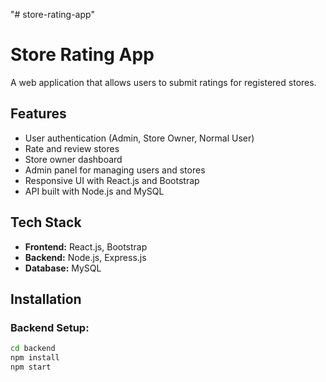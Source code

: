 "# store-rating-app" 
# Store Rating App

A web application that allows users to submit ratings for registered stores.

## Features
- User authentication (Admin, Store Owner, Normal User)
- Rate and review stores
- Store owner dashboard
- Admin panel for managing users and stores
- Responsive UI with React.js and Bootstrap
- API built with Node.js and MySQL

## Tech Stack
- **Frontend:** React.js, Bootstrap
- **Backend:** Node.js, Express.js
- **Database:** MySQL

## Installation
### Backend Setup:
```sh
cd backend
npm install
npm start
